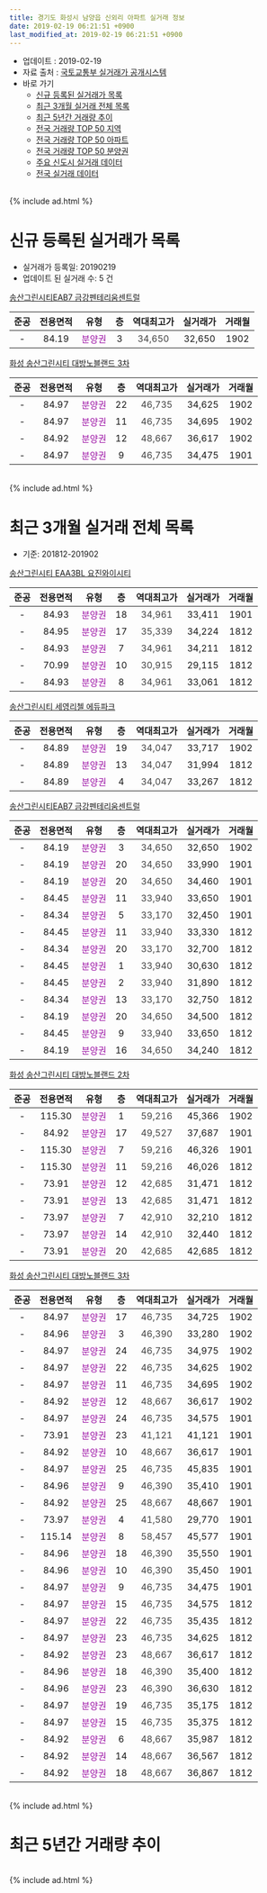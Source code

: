 ```yaml
---
title: 경기도 화성시 남양읍 신외리 아파트 실거래 정보
date: 2019-02-19 06:21:51 +0900
last_modified_at: 2019-02-19 06:21:51 +0900
---
```


* 업데이트 : 2019-02-19
* 자료 출처 : [국토교통부 실거래가 공개시스템](http://rt.molit.go.kr)
* 바로 가기
    * [신규 등록된 실거래가 목록](#신규-등록된-실거래가-목록)
    * [최근 3개월 실거래 전체 목록](#최근-3개월-실거래-전체-목록)
    * [최근 5년간 거래량 추이](#최근-5년간-거래량-추이)
    * [전국 거래량 TOP 50 지역](https://inasie.github.io/apt-trade-info/최근-3개월-전국에서-가장-거래가-많이-발생한-지역)
    * [전국 거래량 TOP 50 아파트](https://inasie.github.io/apt-trade-info/최근-3개월-전국에서-가장-거래가-많이-발생한-아파트)
    * [전국 거래량 TOP 50 분양권](https://inasie.github.io/apt-trade-info/최근-3개월-전국에서-가장-거래가-많이-발생한-분양권)
    * [주요 신도시 실거래 데이터](https://inasie.github.io/apt-trade-info/주요-신도시)
    * [전국 실거래 데이터](https://inasie.github.io/apt-trade-info/전국)
<br>
{% include ad.html %}
<br>

# 신규 등록된 실거래가 목록
* 실거래가 등록일: 20190219
* 업데이트 된 실거래 수: 5 건


[송산그린시티EAB7 금강펜테리움센트럴](https://search.naver.com/search.naver?query=%EA%B2%BD%EA%B8%B0%EB%8F%84+%ED%99%94%EC%84%B1%EC%8B%9C+%EB%82%A8%EC%96%91%EC%9D%8D+%EC%8B%A0%EC%99%B8%EB%A6%AC+%EC%86%A1%EC%82%B0%EA%B7%B8%EB%A6%B0%EC%8B%9C%ED%8B%B0EAB7+%EA%B8%88%EA%B0%95%ED%8E%9C%ED%85%8C%EB%A6%AC%EC%9B%80%EC%84%BC%ED%8A%B8%EB%9F%B4)

|준공|전용면적|유형|층|역대최고가|실거래가|거래월|
|:---:|:---:|:---:|:---:|:---:|:---:|:---:|
|-|84.19|<span style="color:#9C11A5">분양권</span>|3|<span style="color:#444444">34,650</span>|32,650|1902|

[화성 송산그린시티 대방노블랜드 3차](https://search.naver.com/search.naver?query=%EA%B2%BD%EA%B8%B0%EB%8F%84+%ED%99%94%EC%84%B1%EC%8B%9C+%EB%82%A8%EC%96%91%EC%9D%8D+%EC%8B%A0%EC%99%B8%EB%A6%AC+%ED%99%94%EC%84%B1+%EC%86%A1%EC%82%B0%EA%B7%B8%EB%A6%B0%EC%8B%9C%ED%8B%B0+%EB%8C%80%EB%B0%A9%EB%85%B8%EB%B8%94%EB%9E%9C%EB%93%9C+3%EC%B0%A8)

|준공|전용면적|유형|층|역대최고가|실거래가|거래월|
|:---:|:---:|:---:|:---:|:---:|:---:|:---:|
|-|84.97|<span style="color:#9C11A5">분양권</span>|22|<span style="color:#444444">46,735</span>|34,625|1902|
|-|84.97|<span style="color:#9C11A5">분양권</span>|11|<span style="color:#444444">46,735</span>|34,695|1902|
|-|84.92|<span style="color:#9C11A5">분양권</span>|12|<span style="color:#444444">48,667</span>|36,617|1902|
|-|84.97|<span style="color:#9C11A5">분양권</span>|9|<span style="color:#444444">46,735</span>|34,475|1901|


<br>
{% include ad.html %}
<br>

# 최근 3개월 실거래 전체 목록
* 기준: 201812-201902


[송산그린시티 EAA3BL 요진와이시티](https://search.naver.com/search.naver?query=%EA%B2%BD%EA%B8%B0%EB%8F%84+%ED%99%94%EC%84%B1%EC%8B%9C+%EB%82%A8%EC%96%91%EC%9D%8D+%EC%8B%A0%EC%99%B8%EB%A6%AC+%EC%86%A1%EC%82%B0%EA%B7%B8%EB%A6%B0%EC%8B%9C%ED%8B%B0+EAA3BL+%EC%9A%94%EC%A7%84%EC%99%80%EC%9D%B4%EC%8B%9C%ED%8B%B0)

|준공|전용면적|유형|층|역대최고가|실거래가|거래월|
|:---:|:---:|:---:|:---:|:---:|:---:|:---:|
|-|84.93|<span style="color:#9C11A5">분양권</span>|18|<span style="color:#444444">34,961</span>|33,411|1901|
|-|84.95|<span style="color:#9C11A5">분양권</span>|17|<span style="color:#444444">35,339</span>|34,224|1812|
|-|84.93|<span style="color:#9C11A5">분양권</span>|7|<span style="color:#444444">34,961</span>|34,211|1812|
|-|70.99|<span style="color:#9C11A5">분양권</span>|10|<span style="color:#444444">30,915</span>|29,115|1812|
|-|84.93|<span style="color:#9C11A5">분양권</span>|8|<span style="color:#444444">34,961</span>|33,061|1812|

[송산그린시티 세영리첼 에듀파크](https://search.naver.com/search.naver?query=%EA%B2%BD%EA%B8%B0%EB%8F%84+%ED%99%94%EC%84%B1%EC%8B%9C+%EB%82%A8%EC%96%91%EC%9D%8D+%EC%8B%A0%EC%99%B8%EB%A6%AC+%EC%86%A1%EC%82%B0%EA%B7%B8%EB%A6%B0%EC%8B%9C%ED%8B%B0+%EC%84%B8%EC%98%81%EB%A6%AC%EC%B2%BC+%EC%97%90%EB%93%80%ED%8C%8C%ED%81%AC)

|준공|전용면적|유형|층|역대최고가|실거래가|거래월|
|:---:|:---:|:---:|:---:|:---:|:---:|:---:|
|-|84.89|<span style="color:#9C11A5">분양권</span>|19|<span style="color:#444444">34,047</span>|33,717|1902|
|-|84.89|<span style="color:#9C11A5">분양권</span>|13|<span style="color:#444444">34,047</span>|31,994|1812|
|-|84.89|<span style="color:#9C11A5">분양권</span>|4|<span style="color:#444444">34,047</span>|33,267|1812|

[송산그린시티EAB7 금강펜테리움센트럴](https://search.naver.com/search.naver?query=%EA%B2%BD%EA%B8%B0%EB%8F%84+%ED%99%94%EC%84%B1%EC%8B%9C+%EB%82%A8%EC%96%91%EC%9D%8D+%EC%8B%A0%EC%99%B8%EB%A6%AC+%EC%86%A1%EC%82%B0%EA%B7%B8%EB%A6%B0%EC%8B%9C%ED%8B%B0EAB7+%EA%B8%88%EA%B0%95%ED%8E%9C%ED%85%8C%EB%A6%AC%EC%9B%80%EC%84%BC%ED%8A%B8%EB%9F%B4)

|준공|전용면적|유형|층|역대최고가|실거래가|거래월|
|:---:|:---:|:---:|:---:|:---:|:---:|:---:|
|-|84.19|<span style="color:#9C11A5">분양권</span>|3|<span style="color:#444444">34,650</span>|32,650|1902|
|-|84.19|<span style="color:#9C11A5">분양권</span>|20|<span style="color:#444444">34,650</span>|33,990|1901|
|-|84.19|<span style="color:#9C11A5">분양권</span>|20|<span style="color:#444444">34,650</span>|34,460|1901|
|-|84.45|<span style="color:#9C11A5">분양권</span>|11|<span style="color:#444444">33,940</span>|33,650|1901|
|-|84.34|<span style="color:#9C11A5">분양권</span>|5|<span style="color:#444444">33,170</span>|32,450|1901|
|-|84.45|<span style="color:#9C11A5">분양권</span>|11|<span style="color:#444444">33,940</span>|33,330|1812|
|-|84.34|<span style="color:#9C11A5">분양권</span>|20|<span style="color:#444444">33,170</span>|32,700|1812|
|-|84.45|<span style="color:#9C11A5">분양권</span>|1|<span style="color:#444444">33,940</span>|30,630|1812|
|-|84.45|<span style="color:#9C11A5">분양권</span>|2|<span style="color:#444444">33,940</span>|31,890|1812|
|-|84.34|<span style="color:#9C11A5">분양권</span>|13|<span style="color:#444444">33,170</span>|32,750|1812|
|-|84.19|<span style="color:#9C11A5">분양권</span>|20|<span style="color:#444444">34,650</span>|34,500|1812|
|-|84.45|<span style="color:#9C11A5">분양권</span>|9|<span style="color:#444444">33,940</span>|33,650|1812|
|-|84.19|<span style="color:#9C11A5">분양권</span>|16|<span style="color:#444444">34,650</span>|34,240|1812|

[화성 송산그린시티 대방노블랜드 2차](https://search.naver.com/search.naver?query=%EA%B2%BD%EA%B8%B0%EB%8F%84+%ED%99%94%EC%84%B1%EC%8B%9C+%EB%82%A8%EC%96%91%EC%9D%8D+%EC%8B%A0%EC%99%B8%EB%A6%AC+%ED%99%94%EC%84%B1+%EC%86%A1%EC%82%B0%EA%B7%B8%EB%A6%B0%EC%8B%9C%ED%8B%B0+%EB%8C%80%EB%B0%A9%EB%85%B8%EB%B8%94%EB%9E%9C%EB%93%9C+2%EC%B0%A8)

|준공|전용면적|유형|층|역대최고가|실거래가|거래월|
|:---:|:---:|:---:|:---:|:---:|:---:|:---:|
|-|115.30|<span style="color:#9C11A5">분양권</span>|1|<span style="color:#444444">59,216</span>|45,366|1902|
|-|84.92|<span style="color:#9C11A5">분양권</span>|17|<span style="color:#444444">49,527</span>|37,687|1901|
|-|115.30|<span style="color:#9C11A5">분양권</span>|7|<span style="color:#444444">59,216</span>|46,326|1901|
|-|115.30|<span style="color:#9C11A5">분양권</span>|11|<span style="color:#444444">59,216</span>|46,026|1812|
|-|73.91|<span style="color:#9C11A5">분양권</span>|12|<span style="color:#444444">42,685</span>|31,471|1812|
|-|73.91|<span style="color:#9C11A5">분양권</span>|13|<span style="color:#444444">42,685</span>|31,471|1812|
|-|73.97|<span style="color:#9C11A5">분양권</span>|7|<span style="color:#444444">42,910</span>|32,210|1812|
|-|73.97|<span style="color:#9C11A5">분양권</span>|14|<span style="color:#444444">42,910</span>|32,440|1812|
|-|73.91|<span style="color:#9C11A5">분양권</span>|20|<span style="color:#444444">42,685</span>|42,685|1812|

[화성 송산그린시티 대방노블랜드 3차](https://search.naver.com/search.naver?query=%EA%B2%BD%EA%B8%B0%EB%8F%84+%ED%99%94%EC%84%B1%EC%8B%9C+%EB%82%A8%EC%96%91%EC%9D%8D+%EC%8B%A0%EC%99%B8%EB%A6%AC+%ED%99%94%EC%84%B1+%EC%86%A1%EC%82%B0%EA%B7%B8%EB%A6%B0%EC%8B%9C%ED%8B%B0+%EB%8C%80%EB%B0%A9%EB%85%B8%EB%B8%94%EB%9E%9C%EB%93%9C+3%EC%B0%A8)

|준공|전용면적|유형|층|역대최고가|실거래가|거래월|
|:---:|:---:|:---:|:---:|:---:|:---:|:---:|
|-|84.97|<span style="color:#9C11A5">분양권</span>|17|<span style="color:#444444">46,735</span>|34,725|1902|
|-|84.96|<span style="color:#9C11A5">분양권</span>|3|<span style="color:#444444">46,390</span>|33,280|1902|
|-|84.97|<span style="color:#9C11A5">분양권</span>|24|<span style="color:#444444">46,735</span>|34,975|1902|
|-|84.97|<span style="color:#9C11A5">분양권</span>|22|<span style="color:#444444">46,735</span>|34,625|1902|
|-|84.97|<span style="color:#9C11A5">분양권</span>|11|<span style="color:#444444">46,735</span>|34,695|1902|
|-|84.92|<span style="color:#9C11A5">분양권</span>|12|<span style="color:#444444">48,667</span>|36,617|1902|
|-|84.97|<span style="color:#9C11A5">분양권</span>|24|<span style="color:#444444">46,735</span>|34,575|1901|
|-|73.91|<span style="color:#9C11A5">분양권</span>|23|<span style="color:#444444">41,121</span>|41,121|1901|
|-|84.92|<span style="color:#9C11A5">분양권</span>|10|<span style="color:#444444">48,667</span>|36,617|1901|
|-|84.97|<span style="color:#9C11A5">분양권</span>|25|<span style="color:#444444">46,735</span>|45,835|1901|
|-|84.96|<span style="color:#9C11A5">분양권</span>|9|<span style="color:#444444">46,390</span>|35,410|1901|
|-|84.92|<span style="color:#9C11A5">분양권</span>|25|<span style="color:#444444">48,667</span>|48,667|1901|
|-|73.97|<span style="color:#9C11A5">분양권</span>|4|<span style="color:#444444">41,580</span>|29,770|1901|
|-|115.14|<span style="color:#9C11A5">분양권</span>|8|<span style="color:#444444">58,457</span>|45,577|1901|
|-|84.96|<span style="color:#9C11A5">분양권</span>|18|<span style="color:#444444">46,390</span>|35,550|1901|
|-|84.96|<span style="color:#9C11A5">분양권</span>|10|<span style="color:#444444">46,390</span>|35,450|1901|
|-|84.97|<span style="color:#9C11A5">분양권</span>|9|<span style="color:#444444">46,735</span>|34,475|1901|
|-|84.97|<span style="color:#9C11A5">분양권</span>|15|<span style="color:#444444">46,735</span>|34,575|1812|
|-|84.97|<span style="color:#9C11A5">분양권</span>|22|<span style="color:#444444">46,735</span>|35,435|1812|
|-|84.97|<span style="color:#9C11A5">분양권</span>|23|<span style="color:#444444">46,735</span>|34,625|1812|
|-|84.92|<span style="color:#9C11A5">분양권</span>|23|<span style="color:#444444">48,667</span>|36,617|1812|
|-|84.96|<span style="color:#9C11A5">분양권</span>|18|<span style="color:#444444">46,390</span>|35,400|1812|
|-|84.96|<span style="color:#9C11A5">분양권</span>|23|<span style="color:#444444">46,390</span>|36,630|1812|
|-|84.97|<span style="color:#9C11A5">분양권</span>|19|<span style="color:#444444">46,735</span>|35,175|1812|
|-|84.97|<span style="color:#9C11A5">분양권</span>|15|<span style="color:#444444">46,735</span>|35,375|1812|
|-|84.92|<span style="color:#9C11A5">분양권</span>|6|<span style="color:#444444">48,667</span>|35,987|1812|
|-|84.92|<span style="color:#9C11A5">분양권</span>|14|<span style="color:#444444">48,667</span>|36,567|1812|
|-|84.92|<span style="color:#9C11A5">분양권</span>|18|<span style="color:#444444">48,667</span>|36,867|1812|


<br>
{% include ad.html %}
<br>

# 최근 5년간 거래량 추이


<div style="width:100%;">
    <canvas id="deal_progress" height="200"></canvas>
</div>

<script>
new Chart(document.getElementById("deal_progress"), {
    type: 'line',
    data: {
        labels: ['201402','201403','201404','201405','201406','201407','201408','201409','201410','201411','201412','201501','201502','201503','201504','201505','201506','201507','201508','201509','201510','201511','201512','201601','201602','201603','201604','201605','201606','201607','201608','201609','201610','201611','201612','201701','201702','201703','201704','201705','201706','201707','201708','201709','201710','201711','201712','201801','201802','201803','201804','201805','201806','201807','201808','201809','201810','201811','201812','201901','201902'],
        datasets: [{
            label: '매매',
            pointRadius: 1,
            data: [0, 0, 0, 0, 0, 0, 0, 0, 0, 0, 0, 0, 0, 0, 0, 0, 0, 0, 0, 0, 0, 0, 0, 0, 0, 0, 0, 0, 0, 0, 0, 0, 0, 0, 0, 0, 0, 0, 0, 0, 0, 0, 0, 0, 0, 0, 0, 76, 62, 66, 37, 65, 74, 68, 80, 108, 103, 48, 31, 18, 9],
            borderColor: "rgba(255, 201, 14, 1)",
            backgroundColor: "rgba(255, 201, 14, 0.5)",
            fill: false,
            lineTension: 0
        },{
            label: '전월세',
            pointRadius: 1,
            data: [0, 0, 0, 0, 0, 0, 0, 0, 0, 0, 0, 0, 0, 0, 0, 0, 0, 0, 0, 0, 0, 0, 0, 0, 0, 0, 0, 0, 0, 0, 0, 0, 0, 0, 0, 0, 0, 0, 0, 0, 0, 0, 0, 0, 0, 0, 0, 1, 2, 2, 0, 0, 0, 0, 0, 0, 0, 0, 0, 0, 0],
            borderColor: "rgba(0, 141, 185, 1)",
            backgroundColor: "rgba(0, 141, 185, 0.5)",
            fill: false,
            lineTension: 0
        }
        ]
    },
    options: {
        responsive: true,
        title: {
            display: false
        },
        tooltips: {
            mode: 'index',
            intersect: false
        },
        hover: {
            mode: 'nearest',
            intersect: true
        },
        scales: {
            xAxes: [{
                display: true,
                scaleLabel: {
                    display: true,
                    labelString: '년/월'
                }
            }],
            yAxes: [{
                display: true,
                ticks: {
                    suggestedMin: 0,
                },
                scaleLabel: {
                    display: true,
                    labelString: '실거래 수'
                }
            }]
        }
    }
});

</script>


<br>
{% include ad.html %}
<br>


